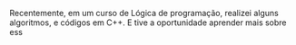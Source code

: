 Recentemente, em um curso de Lógica de programação, realizei alguns algoritmos, 
e códigos em C++. E tive a oportunidade aprender mais sobre ess
